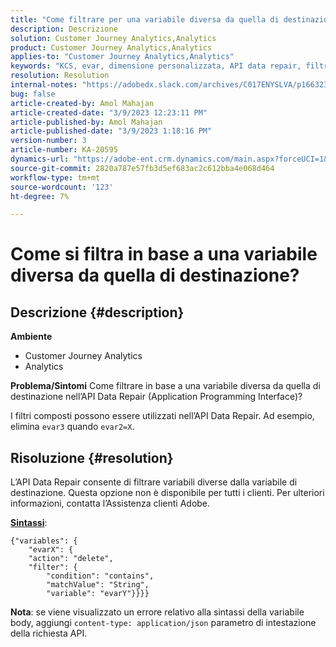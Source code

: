 ```yaml
---
title: "Come filtrare per una variabile diversa da quella di destinazione?"
description: Descrizione
solution: Customer Journey Analytics,Analytics
product: Customer Journey Analytics,Analytics
applies-to: "Customer Journey Analytics,Analytics"
keywords: "KCS, evar, dimensione personalizzata, API data repair, filtro"
resolution: Resolution
internal-notes: "https://adobedx.slack.com/archives/C017ENYSLVA/p1663232879048209"
bug: false
article-created-by: Amol Mahajan
article-created-date: "3/9/2023 12:23:11 PM"
article-published-by: Amol Mahajan
article-published-date: "3/9/2023 1:18:16 PM"
version-number: 3
article-number: KA-20595
dynamics-url: "https://adobe-ent.crm.dynamics.com/main.aspx?forceUCI=1&pagetype=entityrecord&etn=knowledgearticle&id=fc6af221-75be-ed11-83ff-6045bd006704"
source-git-commit: 2820a787e57fb3d5ef683ac2c612bba4e068d464
workflow-type: tm+mt
source-wordcount: '123'
ht-degree: 7%

---
```


# Come si filtra in base a una variabile diversa da quella di destinazione?

## Descrizione {#description}

<b>Ambiente</b>
- Customer Journey Analytics
- Analytics



<b>Problema/Sintomi</b>
Come filtrare in base a una variabile diversa da quella di destinazione nell’API Data Repair (Application Programming Interface)?

I filtri composti possono essere utilizzati nell’API Data Repair. Ad esempio, elimina `evar3` quando `evar2=X`.


## Risoluzione {#resolution}

L’API Data Repair consente di filtrare variabili diverse dalla variabile di destinazione. Questa opzione non è disponibile per tutti i clienti. Per ulteriori informazioni, contatta l’Assistenza clienti Adobe.<br>


<u><b>Sintassi</b></u>:




```
{"variables": {
    "evarX": {
    "action": "delete",
    "filter": {
        "condition": "contains",
        "matchValue": "String",
        "variable": "evarY"}}}}
```






<b>Nota</b>: se viene visualizzato un errore relativo alla sintassi della variabile body, aggiungi `content-type: application/json` parametro di intestazione della richiesta API.

